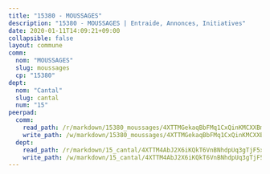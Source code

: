 ```yaml
---
title: "15380 - MOUSSAGES"
description: "15380 - MOUSSAGES | Entraide, Annonces, Initiatives"
date: 2020-01-11T14:09:21+09:00
collapsible: false
layout: commune
comm:
  nom: "MOUSSAGES"
  slug: moussages
  cp: "15380"
dept:
  nom: "Cantal"
  slug: cantal
  num: "15"
peerpad:
  comm:
    read_path: /r/markdown/15380_moussages/4XTTMGekaqBbFMq1CxQinKMCXXBmWyTM1XaHKwC8pBB7q5sSq
    write_path: /w/markdown/15380_moussages/4XTTMGekaqBbFMq1CxQinKMCXXBmWyTM1XaHKwC8pBB7q5sSq-K3TgUzHZJyhXcNretsXBfsaVHx4KUHYf4x2EiMUZLrddBXiQKbWxYnY4KMdcmRYtUEP274SjsL2sW7hu1XcawaMvooUuzkvF4BQUgj6wC6YLFiwH6qCDjVed3ewn7Vz3swWQA5D3
  dept:
    read_path: /r/markdown/15_cantal/4XTTM4AbJ2X6iKQkT6VnBNhdpUq3gTjF5xvzeLXgyMbip7oZi
    write_path: /w/markdown/15_cantal/4XTTM4AbJ2X6iKQkT6VnBNhdpUq3gTjF5xvzeLXgyMbip7oZi-K3TgUzLxcVoV3Spfk4WRRT7ns4FZHP5DRn3T5Xt1HAMNkCgdMWpswwmyZFy1f4TzqjHqM6bwRLmH4WDVWsNZdM34scPnnmiNG41mKcAmEspoSpDYQr7FHqoFAfy15CJrkSEmsoqS
---
```


